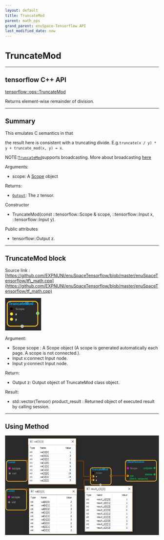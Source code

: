 ```yaml
--- 
layout: default 
title: TruncateMod 
parent: math_ops 
grand_parent: enuSpace-Tensorflow API 
last_modified_date: now 
--- 
```


# TruncateMod

---

## tensorflow C++ API

[tensorflow::ops::TruncateMod](https://www.tensorflow.org/api_docs/cc/class/tensorflow/ops/truncate-mod)

Returns element-wise remainder of division.

---

## Summary

This emulates C semantics in that

the result here is consistent with a truncating divide. E.g.`truncate(x / y) * y + truncate_mod(x, y) = x`.

NOTE:[`TruncateMod`](https://www.tensorflow.org/api_docs/cc/class/tensorflow/ops/truncate-mod.html#classtensorflow_1_1ops_1_1_truncate_mod)supports broadcasting. More about broadcasting [here](http://docs.scipy.org/doc/numpy/user/basics.broadcasting.html)

Arguments:

* scope: A [Scope](https://www.tensorflow.org/api_docs/cc/class/tensorflow/scope.html#classtensorflow_1_1_scope) object

Returns:

* [`Output`](https://www.tensorflow.org/api_docs/cc/class/tensorflow/output.html#classtensorflow_1_1_output): The z tensor.

Constructor

* TruncateMod\(const ::tensorflow::Scope & scope, ::tensorflow::Input x, ::tensorflow::Input y\).

Public attributes

* tensorflow::Output z.

---

## TruncateMod block

Source link : [https://github.com/EXPNUNI/enuSpaceTensorflow/blob/master/enuSpaceTensorflow/tf\_math.cpp](https://github.com/EXPNUNI/enuSpaceTensorflow/blob/master/enuSpaceTensorflow/tf_math.cpp)

![](../assets/math_TruncateMod_Symbol.png)

Argument:

* Scope scope : A Scope object \(A scope is generated automatically each page. A scope is not connected.\).
* Input x:connect  Input node.
* Input y:connect  Input node.

Return:

* Output z: Output object of TruncateMod class object.

Result:

* std::vector\(Tensor\) product\_result : Returned object of executed result by calling session.

---

## Using Method

![](../assets/math_TruncateMod_Method.png)

